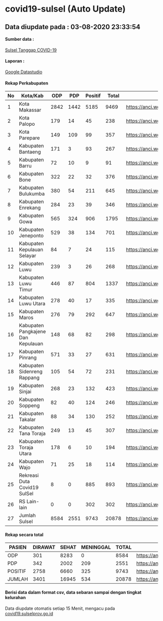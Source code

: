
# covid19-sulsel (Auto Update)

## Data diupdate pada : 03-08-2020 23:33:54

#### Sumber data :
[Sulsel Tanggap COVID-19](https://covid19.sulselprov.go.id)

#### Laporan :
[Google Datastudio](https://datastudio.google.com/s/jythWGc1j4w)

#### Rekap Perkabupaten 
|No|Kota/Kab|ODP|PDP|Positif|Total|Link|
| --- | --- | --- | --- | --- | --- | --- |
|1|Kota Makassar|2842|1442|5185|9469|https://anci.web.id/cor/kota_makassar|
|2|Kota Palopo|179|14|45|238|https://anci.web.id/cor/kota_palopo|
|3|Kota Parepare|149|109|99|357|https://anci.web.id/cor/kota_parepare|
|4|Kabupaten Bantaeng|171|3|93|267|https://anci.web.id/cor/kabupaten_bantaeng|
|5|Kabupaten Barru|72|10|9|91|https://anci.web.id/cor/kabupaten_barru|
|6|Kabupaten Bone|322|22|32|376|https://anci.web.id/cor/kabupaten_bone|
|7|Kabupaten Bulukumba|380|54|211|645|https://anci.web.id/cor/kabupaten_bulukumba|
|8|Kabupaten Enrekang|284|23|39|346|https://anci.web.id/cor/kabupaten_enrekang|
|9|Kabupaten Gowa|565|324|906|1795|https://anci.web.id/cor/kabupaten_gowa|
|10|Kabupaten Jeneponto|529|38|134|701|https://anci.web.id/cor/kabupaten_jeneponto|
|11|Kabupaten Kepulauan Selayar|84|7|24|115|https://anci.web.id/cor/kabupaten_kepulauan_selayar|
|12|Kabupaten Luwu|239|3|26|268|https://anci.web.id/cor/kabupaten_luwu|
|13|Kabupaten Luwu Timur|446|87|804|1337|https://anci.web.id/cor/kabupaten_luwu_timur|
|14|Kabupaten Luwu Utara|278|40|17|335|https://anci.web.id/cor/kabupaten_luwu_utara|
|15|Kabupaten Maros|276|79|292|647|https://anci.web.id/cor/kabupaten_maros|
|16|Kabupaten Pangkajene Dan Kepulauan|148|68|82|298|https://anci.web.id/cor/kabupaten_pangkajene_dan_kepulauan|
|17|Kabupaten Pinrang|571|33|27|631|https://anci.web.id/cor/kabupaten_pinrang|
|18|Kabupaten Sidenreng Rappang|105|54|72|231|https://anci.web.id/cor/kabupaten_sidenreng_rappang|
|19|Kabupaten Sinjai|268|23|132|423|https://anci.web.id/cor/kabupaten_sinjai|
|20|Kabupaten Soppeng|82|40|124|246|https://anci.web.id/cor/kabupaten_soppeng|
|21|Kabupaten Takalar|88|34|130|252|https://anci.web.id/cor/kabupaten_takalar|
|22|Kabupaten Tana Toraja|249|13|45|307|https://anci.web.id/cor/kabupaten_tana_toraja|
|23|Kabupaten Toraja Utara|178|6|10|194|https://anci.web.id/cor/kabupaten_toraja_utara|
|24|Kabupaten Wajo|71|25|18|114|https://anci.web.id/cor/kabupaten_wajo|
|25|Rekreasi Duta Covid19 SulSel|8|0|885|893|https://anci.web.id/cor/rekreasi_duta_covid19_sulsel|
|26|RS Lain-lain|0|0|302|302|https://anci.web.id/cor/rs_lain-lain|
|27|Jumlah Sulsel|8584|2551|9743|20878|https://anci.web.id/cor/jumlah_sulsel|

#### Rekap secara total

| PASIEN | DIRAWAT | SEHAT | MENINGGAL | TOTAL | LINK |
| ---- | -------- | ---- | ---- |  ---- | ---- |
| ODP | 301 | 8283 | 0 | 8584 | https://anci.web.id/cor/odp_detail.html |
| PDP | 342 | 2002 | 209 | 2551 | https://anci.web.id/cor/pdp_detail.html |
| POSITIF | 2758 | 6660 | 325 | 9743 | https://anci.web.id/cor/positif_detail.html |
| JUMLAH | 3401 | 16945 | 534 | 20878 | https://anci.web.id/cor/jumlah_sulsel/ |

 
#### Berisi data dalam format csv, data sebaran sampai dengan tingkat kelurahan

Data diupdate otomatis setiap 15 Menit, mengacu pada [covid19.sulselprov.go.id](https://covid19.sulselprov.go.id)

